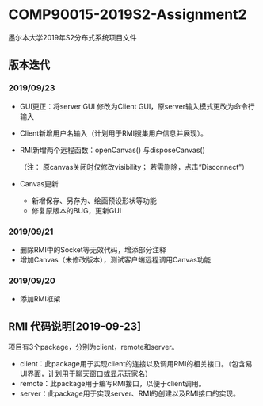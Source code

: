 # COMP90015-2019S2-Assignment2
 墨尔本大学2019年S2分布式系统项目文件

## 版本迭代

### 2019/09/23

- GUI更正：将server GUI 修改为Client GUI，原server输入模式更改为命令行输入

- Client新增用户名输入（计划用于RMI搜集用户信息并展现）。

- RMI新增两个远程函数：openCanvas() 与disposeCanvas()

  （注： 原canvas关闭时仅修改visibility； 若需删除，点击“Disconnect”）

- Canvas更新

  - 新增保存、另存为、绘画预设形状等功能
  - 修复原版本的BUG，更新GUI

### 2019/09/21

- 删除RMI中的Socket等无效代码，增添部分注释
- 增加Canvas（未修改版本），测试客户端远程调用Canvas功能

### 2019/09/20

 - 添加RMI框架

## RMI 代码说明[2019-09-23]

 项目有3个package，分别为client，remote和server。

- client：此package用于实现client的连接以及调用RMI的相关接口。（包含易UI界面，计划用于聊天窗口或显示玩家名）
- remote：此package用于编写RMI接口，以便于client调用。
- server：此package用于实现server、RMI的创建以及RMI接口的实现。
